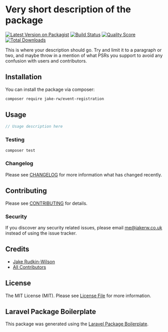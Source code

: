 # Very short description of the package

[![Latest Version on Packagist](https://img.shields.io/packagist/v/jake-rw/event-registration.svg?style=flat-square)](https://packagist.org/packages/jake-rw/event-registration)
[![Build Status](https://img.shields.io/travis/jake-rw/event-registration/master.svg?style=flat-square)](https://travis-ci.org/jake-rw/event-registration)
[![Quality Score](https://img.shields.io/scrutinizer/g/jake-rw/event-registration.svg?style=flat-square)](https://scrutinizer-ci.com/g/jake-rw/event-registration)
[![Total Downloads](https://img.shields.io/packagist/dt/jake-rw/event-registration.svg?style=flat-square)](https://packagist.org/packages/jake-rw/event-registration)

This is where your description should go. Try and limit it to a paragraph or two, and maybe throw in a mention of what PSRs you support to avoid any confusion with users and contributors.

## Installation

You can install the package via composer:

```bash
composer require jake-rw/event-registration
```

## Usage

``` php
// Usage description here
```

### Testing

``` bash
composer test
```

### Changelog

Please see [CHANGELOG](CHANGELOG.md) for more information what has changed recently.

## Contributing

Please see [CONTRIBUTING](CONTRIBUTING.md) for details.

### Security

If you discover any security related issues, please email me@jakerw.co.uk instead of using the issue tracker.

## Credits

- [Jake Rudkin-Wilson](https://github.com/jake-rw)
- [All Contributors](../../contributors)

## License

The MIT License (MIT). Please see [License File](LICENSE.md) for more information.

## Laravel Package Boilerplate

This package was generated using the [Laravel Package Boilerplate](https://laravelpackageboilerplate.com).
